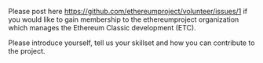 Please post here https://github.com/ethereumproject/volunteer/issues/1 if you would like 
to gain membership to the ethereumproject organization which manages the Ethereum Classic 
development (ETC). 

Please introduce yourself, tell us your skillset and how you can contribute to the project.

